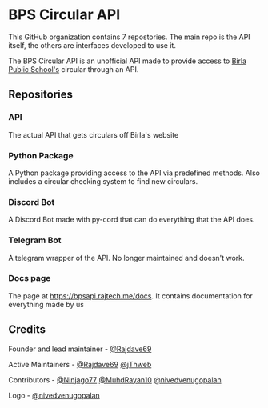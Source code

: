 # BPS Circular API

This GitHub organization contains 7 repostories. The main repo is the API itself, the others are interfaces developed to use it. 

The BPS Circular API is an unofficial API made to provide access to [Birla Public School's](https://www.bpsdoha.net) circular through an API.

## Repositories

### API

The actual API that gets circulars off Birla's website

### Python Package

A Python package providing access to the API via predefined methods. Also includes a circular checking system to find new circulars. 

### Discord Bot

A Discord Bot made with py-cord that can do everything that the API does.

### Telegram Bot

A telegram wrapper of the API. No longer maintained and doesn't work.

### Docs page

The page at https://bpsapi.rajtech.me/docs. It contains documentation for everything made by us

## Credits

Founder and lead maintainer - [@Rajdave69](https://github.com/Rajdave69)

Active Maintainers - [@Rajdave69](https://github.com/Rajdave69) [@jThweb](https://github.com/jthweb)

Contributors - [@Ninjago77](https://github.com/Ninjago77) [@MuhdRayan10](https://github.com/MuhdRayan10) [@nivedvenugopalan](https://github.com/nivedvenugopalan)  

Logo - [@nivedvenugopalan](https://github.com/nivedvenugopalan) 

